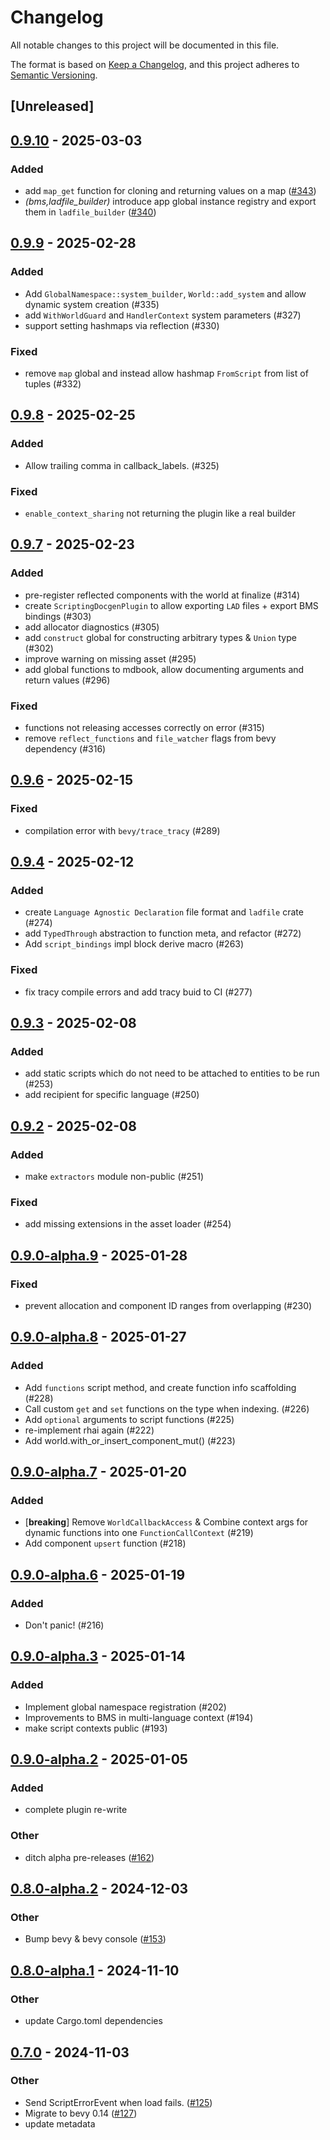 # Changelog

All notable changes to this project will be documented in this file.

The format is based on [Keep a Changelog](https://keepachangelog.com/en/1.0.0/),
and this project adheres to [Semantic Versioning](https://semver.org/spec/v2.0.0.html).

## [Unreleased]

## [0.9.10](https://github.com/makspll/bevy_mod_scripting/compare/bevy_mod_scripting_core-v0.9.9...bevy_mod_scripting_core-v0.9.10) - 2025-03-03

### Added

- add `map_get` function for cloning and returning values on a map ([#343](https://github.com/makspll/bevy_mod_scripting/pull/343))
- *(bms,ladfile_builder)* introduce app global instance registry and export them in `ladfile_builder` ([#340](https://github.com/makspll/bevy_mod_scripting/pull/340))

## [0.9.9](https://github.com/makspll/bevy_mod_scripting/compare/bevy_mod_scripting_core-v0.9.8...bevy_mod_scripting_core-v0.9.9) - 2025-02-28

### Added

- Add `GlobalNamespace::system_builder`, `World::add_system` and allow dynamic system creation (#335)
- add `WithWorldGuard` and `HandlerContext` system parameters (#327)
- support setting hashmaps via reflection (#330)

### Fixed

- remove `map` global and instead allow hashmap `FromScript` from list of tuples (#332)

## [0.9.8](https://github.com/makspll/bevy_mod_scripting/compare/bevy_mod_scripting_core-v0.9.7...bevy_mod_scripting_core-v0.9.8) - 2025-02-25

### Added

- Allow trailing comma in callback_labels. (#325)

### Fixed

- `enable_context_sharing` not returning the plugin like a real builder

## [0.9.7](https://github.com/makspll/bevy_mod_scripting/compare/bevy_mod_scripting_core-v0.9.6...bevy_mod_scripting_core-v0.9.7) - 2025-02-23

### Added

- pre-register reflected components with the world at finalize (#314)
- create `ScriptingDocgenPlugin` to allow exporting `LAD` files + export BMS bindings (#303)
- add allocator diagnostics (#305)
- add `construct` global for constructing arbitrary types & `Union` type (#302)
- improve warning on missing asset (#295)
- add global functions to mdbook, allow documenting arguments and return values (#296)

### Fixed

- functions not releasing accesses correctly on error (#315)
- remove `reflect_functions` and `file_watcher` flags from bevy dependency (#316)

## [0.9.6](https://github.com/makspll/bevy_mod_scripting/compare/bevy_mod_scripting_core-v0.9.5...bevy_mod_scripting_core-v0.9.6) - 2025-02-15

### Fixed

- compilation error with `bevy/trace_tracy` (#289)

## [0.9.4](https://github.com/makspll/bevy_mod_scripting/compare/bevy_mod_scripting_core-v0.9.3...bevy_mod_scripting_core-v0.9.4) - 2025-02-12

### Added

- create `Language Agnostic Declaration` file format and `ladfile` crate (#274)
- add `TypedThrough` abstraction to function meta, and refactor (#272)
- Add `script_bindings` impl block derive macro (#263)

### Fixed

- fix tracy compile errors and add tracy buid to CI (#277)

## [0.9.3](https://github.com/makspll/bevy_mod_scripting/compare/bevy_mod_scripting_core-v0.9.2...bevy_mod_scripting_core-v0.9.3) - 2025-02-08

### Added

- add static scripts which do not need to be attached to entities to be run (#253)
- add recipient for specific language (#250)

## [0.9.2](https://github.com/makspll/bevy_mod_scripting/compare/bevy_mod_scripting_core-v0.9.1...bevy_mod_scripting_core-v0.9.2) - 2025-02-08

### Added

- make `extractors` module non-public (#251)

### Fixed

- add missing extensions in the asset loader (#254)

## [0.9.0-alpha.9](https://github.com/makspll/bevy_mod_scripting/compare/bevy_mod_scripting_core-v0.9.0-alpha.8...bevy_mod_scripting_core-v0.9.0-alpha.9) - 2025-01-28

### Fixed

- prevent allocation and component ID ranges from overlapping (#230)

## [0.9.0-alpha.8](https://github.com/makspll/bevy_mod_scripting/compare/bevy_mod_scripting_core-v0.9.0-alpha.7...bevy_mod_scripting_core-v0.9.0-alpha.8) - 2025-01-27

### Added

- Add `functions` script method, and create function info scaffolding (#228)
- Call custom `get` and `set` functions on the type when indexing. (#226)
- Add `optional` arguments to script functions (#225)
- re-implement rhai again (#222)
- Add world.with_or_insert_component_mut() (#223)

## [0.9.0-alpha.7](https://github.com/makspll/bevy_mod_scripting/compare/bevy_mod_scripting_core-v0.9.0-alpha.6...bevy_mod_scripting_core-v0.9.0-alpha.7) - 2025-01-20

### Added

- [**breaking**] Remove `WorldCallbackAccess` & Combine context args for dynamic functions into one `FunctionCallContext` (#219)
- Add component `upsert` function (#218)

## [0.9.0-alpha.6](https://github.com/makspll/bevy_mod_scripting/compare/bevy_mod_scripting_core-v0.9.0-alpha.5...bevy_mod_scripting_core-v0.9.0-alpha.6) - 2025-01-19

### Added

- Don't panic! (#216)

## [0.9.0-alpha.3](https://github.com/makspll/bevy_mod_scripting/compare/bevy_mod_scripting_core-v0.9.0-alpha.2...bevy_mod_scripting_core-v0.9.0-alpha.3) - 2025-01-14

### Added

- Implement global namespace registration (#202)
- Improvements to BMS in multi-language context (#194)
- make script contexts public (#193)

## [0.9.0-alpha.2](https://github.com/makspll/bevy_mod_scripting/compare/bevy_mod_scripting_core-v0.9.0-alpha.1...bevy_mod_scripting_core-v0.9.0-alpha.2) - 2025-01-05

### Added

- complete plugin re-write

### Other

- ditch alpha pre-releases ([#162](https://github.com/makspll/bevy_mod_scripting/pull/162))

## [0.8.0-alpha.2](https://github.com/makspll/bevy_mod_scripting/compare/bevy_mod_scripting_core-v0.8.0-alpha.1...bevy_mod_scripting_core-v0.8.0-alpha.2) - 2024-12-03

### Other

- Bump bevy & bevy console ([#153](https://github.com/makspll/bevy_mod_scripting/pull/153))

## [0.8.0-alpha.1](https://github.com/makspll/bevy_mod_scripting/compare/bevy_mod_scripting_core-v0.8.0-alpha.0...bevy_mod_scripting_core-v0.8.0-alpha.1) - 2024-11-10

### Other

- update Cargo.toml dependencies

## [0.7.0](https://github.com/makspll/bevy_mod_scripting/compare/bevy_mod_scripting_core-v0.6.0...bevy_mod_scripting_core-v0.7.0) - 2024-11-03

### Other

- Send ScriptErrorEvent when load fails. ([#125](https://github.com/makspll/bevy_mod_scripting/pull/125))
- Migrate to bevy 0.14 ([#127](https://github.com/makspll/bevy_mod_scripting/pull/127))
- update metadata
